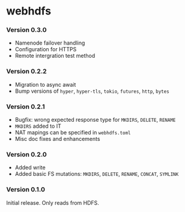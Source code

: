 # webhdfs

### Version 0.3.0

* Namenode failover handling
* Configuration for HTTPS
* Remote intergration test method

### Version 0.2.2

* Migration to async await
* Bump versions of `hyper`, `hyper-tls`, `tokio`, `futures`, `http`, `bytes`

### Version 0.2.1

* Bugfix: wrong expected response type for `MKDIRS`, `DELETE`, `RENAME`
* `MKDIRS` added to IT
* NAT mapings can be specified in `webhdfs.toml`
* Misc doc fixes and enhancements

### Version 0.2.0

* Added write
* Added basic FS mutations: `MKDIRS`, `DELETE`, `RENAME`, `CONCAT`, `SYMLINK`

### Version 0.1.0

Initial release. Only reads from HDFS.



